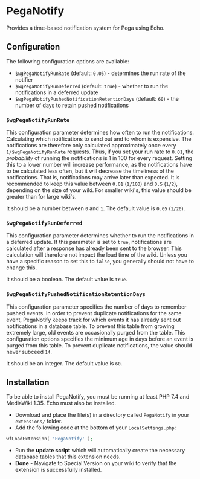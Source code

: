 # PegaNotify

Provides a time-based notification system for Pega using Echo.

## Configuration

The following configuration options are available:

* `$wgPegaNotifyRunRate` (default: `0.05`) - determines the run rate of the notifier
* `$wgPegaNotifyRunDeferred` (default: `true`) - whether to run the
  notifications in a deferred update
* `$wgPegaNotifyPushedNotificationRetentionDays` (default: `60`) - the number
  of days to retain pushed notifications

### `$wgPegaNotifyRunRate`

This configuration parameter determines how often to run the notifications.
Calculating which notifications to send out and to whom is expensive. The
notifications are therefore only calculated approximately once every
`1/$wgPegaNotifyRunRate` requests. Thus, if you set your run rate to `0.01`,
the *probability* of running the notifications is 1 in 100 for every request.
Setting this to a lower number will increase performance, as the notifications
have to be calculated less often, but it will decrease the timeliness of the
notifications. That is, notifications may arrive later than expected. It is
recommended to keep this value between `0.01` (`1/100`) and `0.5` (`1/2`),
depending on the size of your wiki. For smaller wiki's, this value should be
greater than for large wiki's.

It should be a number between `0` and `1`. The default value is `0.05` (`1/20`).

### `$wgPegaNotifyRunDeferred`

This configuration parameter determines whether to run the notifications in a
deferred update. If this parameter is set to `true`, notifications are
calculated after a response has already been sent to the browser. This
calculation will therefore not impact the load time of the wiki. Unless you
have a specific reason to set this to `false`, you generally should not have to
change this.

It should be a boolean. The default value is `true`.

### `$wgPegaNotifyPushedNotificationRetentionDays`

This configuration parameter specifies the number of days to remember pushed
events. In order to prevent duplicate notifications for the same event,
PegaNotify keeps track for which events it has already sent out notifications
in a database table. To prevent this table from growing extremely large, old
events are occasionally purged from the table. This configuration options
specifies the minimum age in days before an event is purged from this table. To
prevent duplicate notifications, the value should never subceed `14`.

It should be an integer. The default value is `60`.

## Installation

To be able to install PegaNotify, you must be running at least PHP 7.4 and
MediaWiki 1.35. Echo must also be installed.

* Download and place the file(s) in a directory called `PegaNotify` in your
  `extensions/` folder.
* Add the following code at the bottom of your `LocalSettings.php`:

```php
wfLoadExtension( 'PegaNotify' );
```

* Run the **update script** which will automatically create the necessary
  database tables that this extension needs.  
* **Done** - Navigate to Special:Version on your wiki to verify that the
  extension is successfully installed.
